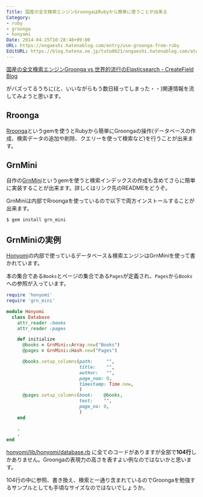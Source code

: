```yaml
---
Title: 国産の全文検索エンジンGroongaはRubyから簡単に使うことが出来る
Category:
- ruby
- groonga
- honyomi
Date: 2014-04-25T10:28:48+09:00
URL: https://ongaeshi.hatenablog.com/entry/use-groonga-from-ruby
EditURL: https://blog.hatena.ne.jp/tuto0621/ongaeshi.hatenablog.com/atom/entry/12921228815722561611
---
```


[国産の全文検索エンジンGroonga vs 世界的流行のElasticsearch - CreateField Blog](http://blog.createfield.com/entry/2014/04/21/120023) 

がバズってるうちに(と、いいながらもう数日経ってしまった・・)関連情報を流してみようと思います。

## Rroonga
[Rroonga](http://ranguba.org/ja/)というgemを使うとRubyから簡単にGroongaの操作(データベースの作成、検索データの追加や削除、クエリーを使って検索など)を行うことが出来ます。

## GrnMini
自作の[GrnMini](https://github.com/ongaeshi/grn_mini)というgemを使うと検索インデックスの作成も含めてさらに簡単に実装することが出来ます。詳しくはリンク先のREADMEをどうぞ。

GrnMiniは内部でRroongaを使っているので以下で両方インストールすることが出来ます。

```
$ gem install grn_mini
```

## GrnMiniの実例
[Honyomi](http://ongaeshi.hatenablog.com/entry/honyomi-init)の内部で使っているデータベース＆検索エンジンはGrnMiniを使って書かれています。

本の集合である`Books`とページの集合である`Pages`が定義され、`Pages`から`Books`への参照が入っています。

```ruby
require 'honyomi'
require 'grn_mini'

module Honyomi
  class Database
    attr_reader :books
    attr_reader :pages

    def initialize
      @books = GrnMini::Array.new("Books")
      @pages = GrnMini::Hash.new("Pages")

      @books.setup_columns(path:     "",
                           title:    "",
                           author:   "",
                           page_num: 0,
                           timestamp: Time.new,
                           )
      @pages.setup_columns(book:    @books,
                           text:    "",
                           page_no: 0,
                           )
    end

    .
    .
end
```

[honyomi/lib/honyomi/database.rb](https://github.com/ongaeshi/honyomi/blob/master/lib/honyomi/database.rb) に全てのコードがありますが全部で<b>104行</b>しかありません。Groongaの表現力の高さを表すよい例なのではないかと思います。

104行の中に参照、書き換え、検索と一通り含まれているのでGroongaを勉強するサンプルとしても手頃なサイズなのではないでしょうか。






